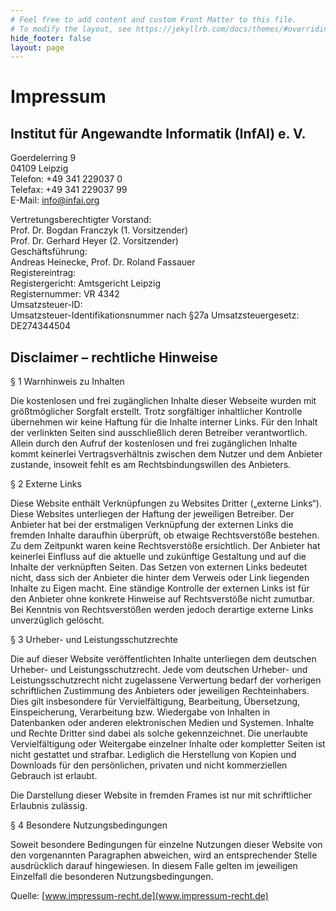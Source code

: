 ```yaml
---
# Feel free to add content and custom Front Matter to this file.
# To modify the layout, see https://jekyllrb.com/docs/themes/#overriding-theme-defaults
hide_footer: false
layout: page
---
```

# Impressum

## Institut für Angewandte Informatik (InfAI) e. V.

Goerdelerring 9\
04109 Leipzig\
Telefon: +49 341 229037 0\
Telefax: +49 341 229037 99\
E-Mail: [info@infai.org](mailto:info@infai.org)

Vertretungsberechtigter Vorstand:\
Prof. Dr. Bogdan Franczyk (1. Vorsitzender)\
Prof. Dr. Gerhard Heyer (2. Vorsitzender)\
Geschäftsführung:\
Andreas Heinecke, Prof. Dr. Roland Fassauer\
Registereintrag:\
Registergericht: Amtsgericht Leipzig\
Registernummer: VR 4342\
Umsatzsteuer-ID:\
Umsatzsteuer-Identifikationsnummer nach §27a Umsatzsteuergesetz:\
DE274344504

## Disclaimer – rechtliche Hinweise

§ 1 Warnhinweis zu Inhalten

Die kostenlosen und frei zugänglichen Inhalte dieser Webseite wurden mit größtmöglicher Sorgfalt erstellt. Trotz sorgfältiger inhaltlicher Kontrolle übernehmen wir keine Haftung für die Inhalte interner Links. Für den Inhalt der verlinkten Seiten sind ausschließlich deren Betreiber verantwortlich. Allein durch den Aufruf der kostenlosen und frei zugänglichen Inhalte kommt keinerlei Vertragsverhältnis zwischen dem Nutzer und dem Anbieter zustande, insoweit fehlt es am Rechtsbindungswillen des Anbieters.

§ 2 Externe Links

Diese Website enthält Verknüpfungen zu Websites Dritter („externe Links“). Diese Websites unterliegen der Haftung der jeweiligen Betreiber. Der Anbieter hat bei der erstmaligen Verknüpfung der externen Links die fremden Inhalte daraufhin überprüft, ob etwaige Rechtsverstöße bestehen. Zu dem Zeitpunkt waren keine Rechtsverstöße ersichtlich. Der Anbieter hat keinerlei Einfluss auf die aktuelle und zukünftige Gestaltung und auf die Inhalte der verknüpften Seiten. Das Setzen von externen Links bedeutet nicht, dass sich der Anbieter die hinter dem Verweis oder Link liegenden Inhalte zu Eigen macht. Eine ständige Kontrolle der externen Links ist für den Anbieter ohne konkrete Hinweise auf Rechtsverstöße nicht zumutbar. Bei Kenntnis von Rechtsverstößen werden jedoch derartige externe Links unverzüglich gelöscht.

§ 3 Urheber- und Leistungsschutzrechte

Die auf dieser Website veröffentlichten Inhalte unterliegen dem deutschen Urheber- und Leistungsschutzrecht. Jede vom deutschen Urheber- und Leistungsschutzrecht nicht zugelassene Verwertung bedarf der vorherigen schriftlichen Zustimmung des Anbieters oder jeweiligen Rechteinhabers. Dies gilt insbesondere für Vervielfältigung, Bearbeitung, Übersetzung, Einspeicherung, Verarbeitung bzw. Wiedergabe von Inhalten in Datenbanken oder anderen elektronischen Medien und Systemen. Inhalte und Rechte Dritter sind dabei als solche gekennzeichnet. Die unerlaubte Vervielfältigung oder Weitergabe einzelner Inhalte oder kompletter Seiten ist nicht gestattet und strafbar. Lediglich die Herstellung von Kopien und Downloads für den persönlichen, privaten und nicht kommerziellen Gebrauch ist erlaubt.

Die Darstellung dieser Website in fremden Frames ist nur mit schriftlicher Erlaubnis zulässig.

§ 4 Besondere Nutzungsbedingungen

Soweit besondere Bedingungen für einzelne Nutzungen dieser Website von den vorgenannten Paragraphen abweichen, wird an entsprechender Stelle ausdrücklich darauf hingewiesen. In diesem Falle gelten im jeweiligen Einzelfall die besonderen Nutzungsbedingungen.


Quelle: [www.impressum-recht.de](www.impressum-recht.de)

